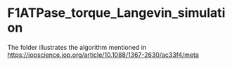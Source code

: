 # F1ATPase_torque_Langevin_simulation

The folder illustrates the algorithm mentioned in https://iopscience.iop.org/article/10.1088/1367-2630/ac33f4/meta
